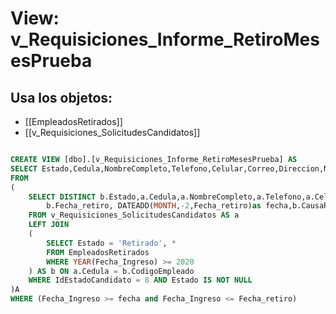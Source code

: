 # View: v_Requisiciones_Informe_RetiroMesesPrueba

## Usa los objetos:
- [[EmpleadosRetirados]]
- [[v_Requisiciones_SolicitudesCandidatos]]

```sql

CREATE VIEW [dbo].[v_Requisiciones_Informe_RetiroMesesPrueba] AS
SELECT Estado,Cedula,NombreCompleto,Telefono,Celular,Correo,Direccion,NombreCargo,Fecha_Ingreso,Fecha_retiro,CausaRetiro
FROM 
(
	SELECT DISTINCT b.Estado,a.Cedula,a.NombreCompleto,a.Telefono,a.Celular,a.Correo,a.Direccion,a.NombreCargo,b.Fecha_Ingreso,		
		b.Fecha_retiro, DATEADD(MONTH,-2,Fecha_retiro)as fecha,b.CausaRetiro
	FROM v_Requisiciones_SolicitudesCandidatos AS a
	LEFT JOIN 
	(
		SELECT Estado = 'Retirado', * 
		FROM EmpleadosRetirados 
		WHERE YEAR(Fecha_Ingreso) >= 2020
	) AS b ON a.Cedula = b.CodigoEmpleado
	WHERE IdEstadoCandidato = 8 AND Estado IS NOT NULL 
)A
WHERE (Fecha_Ingreso >= fecha and Fecha_Ingreso <= Fecha_retiro)

```
